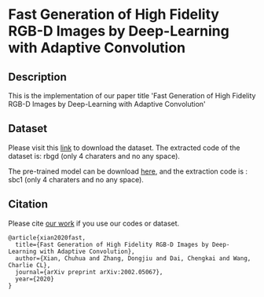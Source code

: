 # Fast Generation of High Fidelity RGB-D Images by Deep-Learning with Adaptive Convolution

## Description

This is the implementation of our paper title 'Fast Generation of High Fidelity RGB-D Images by Deep-Learning with Adaptive Convolution'

## Dataset

Please visit this [link](https://pan.baidu.com/s/1H3QL-C4i_BrRqQMdsx_Cuw) to download the dataset. The extracted code of the dataset is: rbgd (only  4 charaters and no any space).

The pre-trained model can be download [here](https://pan.baidu.com/s/11OSTp4nAKkkyUbAilWpRDQ), and the extraction code is : sbc1 (only 4 charaters and no any space).


## Citation 
Please cite [our work](https://arxiv.org/abs/2002.05067) if you use our codes or dataset.

```
@article{xian2020fast,
  title={Fast Generation of High Fidelity RGB-D Images by Deep-Learning with Adaptive Convolution},
  author={Xian, Chuhua and Zhang, Dongjiu and Dai, Chengkai and Wang, Charlie CL},
  journal={arXiv preprint arXiv:2002.05067},
  year={2020}
}
```
